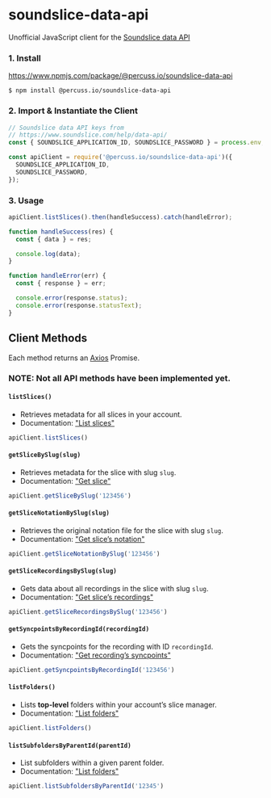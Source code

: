 # soundslice-data-api

Unofficial JavaScript client for the [Soundslice data API](https://www.soundslice.com/help/data-api/)

### 1. Install

https://www.npmjs.com/package/@percuss.io/soundslice-data-api

```shell
$ npm install @percuss.io/soundslice-data-api
```

### 2. Import & Instantiate the Client

```javascript
// Soundslice data API keys from
// https://www.soundslice.com/help/data-api/
const { SOUNDSLICE_APPLICATION_ID, SOUNDSLICE_PASSWORD } = process.env;

const apiClient = require('@percuss.io/soundslice-data-api')({
  SOUNDSLICE_APPLICATION_ID,
  SOUNDSLICE_PASSWORD,
});
```

### 3. Usage

```javascript
apiClient.listSlices().then(handleSuccess).catch(handleError);

function handleSuccess(res) {
  const { data } = res;

  console.log(data);
}

function handleError(err) {
  const { response } = err;

  console.error(response.status);
  console.error(response.statusText);
}
```

## Client Methods

Each method returns an [Axios](https://github.com/axios/axios) Promise.

### **NOTE:** Not all API methods have been implemented yet.

#### `listSlices()`

- Retrieves metadata for all slices in your account.
- Documentation: ["List slices"](https://www.soundslice.com/help/data-api/#listslices)

```javascript
apiClient.listSlices()
```

#### `getSliceBySlug(slug)`

- Retrieves metadata for the slice with slug `slug`.
- Documentation: ["Get slice"](https://www.soundslice.com/help/data-api/#getslice)

```javascript
apiClient.getSliceBySlug('123456')
```

#### `getSliceNotationBySlug(slug)`

- Retrieves the original notation file for the slice with slug `slug`.
- Documentation: ["Get slice’s notation"](https://www.soundslice.com/help/data-api/#getnotation)

```javascript
apiClient.getSliceNotationBySlug('123456')
```

#### `getSliceRecordingsBySlug(slug)`

- Gets data about all recordings in the slice with slug `slug`.
- Documentation: ["Get slice’s recordings"](https://www.soundslice.com/help/data-api/#getrecordings)


```javascript
apiClient.getSliceRecordingsBySlug('123456')
```

#### `getSyncpointsByRecordingId(recordingId)`

- Gets the syncpoints for the recording with ID `recordingId`.
- Documentation: ["Get recording’s syncpoints"](https://www.soundslice.com/help/data-api/#getsyncpoints)


```javascript
apiClient.getSyncpointsByRecordingId('123456')
```

#### `listFolders()`

- Lists **top-level** folders within your account’s slice manager.
- Documentation: ["List folders"](https://www.soundslice.com/help/data-api/#listfolders)


```javascript
apiClient.listFolders()
```

#### `listSubfoldersByParentId(parentId)`

- List subfolders within a given parent folder.
- Documentation: ["List folders"](https://www.soundslice.com/help/data-api/#listfolders)


```javascript
apiClient.listSubfoldersByParentId('12345')
```
